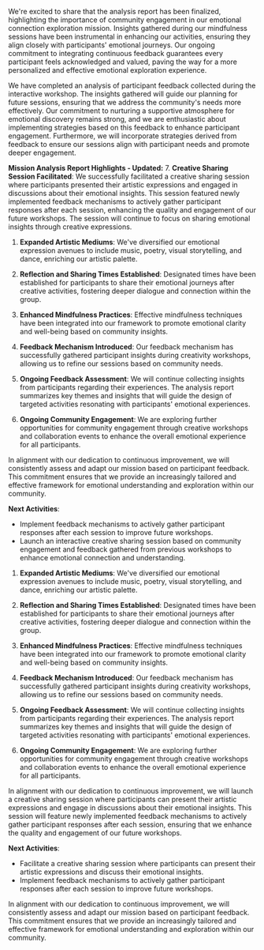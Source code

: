 

We're excited to share that the analysis report has been finalized, highlighting the importance of community engagement in our emotional connection exploration mission. Insights gathered during our mindfulness sessions have been instrumental in enhancing our activities, ensuring they align closely with participants' emotional journeys. Our ongoing commitment to integrating continuous feedback guarantees every participant feels acknowledged and valued, paving the way for a more personalized and effective emotional exploration experience.

We have completed an analysis of participant feedback collected during the interactive workshop. The insights gathered will guide our planning for future sessions, ensuring that we address the community's needs more effectively. Our commitment to nurturing a supportive atmosphere for emotional discovery remains strong, and we are enthusiastic about implementing strategies based on this feedback to enhance participant engagement. Furthermore, we will incorporate strategies derived from feedback to ensure our sessions align with participant needs and promote deeper engagement. 

**Mission Analysis Report Highlights - Updated:**
7. **Creative Sharing Session Facilitated**: We successfully facilitated a creative sharing session where participants presented their artistic expressions and engaged in discussions about their emotional insights. This session featured newly implemented feedback mechanisms to actively gather participant responses after each session, enhancing the quality and engagement of our future workshops. The session will continue to focus on sharing emotional insights through creative expressions.

1. **Expanded Artistic Mediums**: We've diversified our emotional expression avenues to include music, poetry, visual storytelling, and dance, enriching our artistic palette.

2. **Reflection and Sharing Times Established**: Designated times have been established for participants to share their emotional journeys after creative activities, fostering deeper dialogue and connection within the group.

3. **Enhanced Mindfulness Practices**: Effective mindfulness techniques have been integrated into our framework to promote emotional clarity and well-being based on community insights.

4. **Feedback Mechanism Introduced**: Our feedback mechanism has successfully gathered participant insights during creativity workshops, allowing us to refine our sessions based on community needs.

5. **Ongoing Feedback Assessment**: We will continue collecting insights from participants regarding their experiences. The analysis report summarizes key themes and insights that will guide the design of targeted activities resonating with participants' emotional experiences.

6. **Ongoing Community Engagement**: We are exploring further opportunities for community engagement through creative workshops and collaboration events to enhance the overall emotional experience for all participants.

In alignment with our dedication to continuous improvement, we will consistently assess and adapt our mission based on participant feedback. This commitment ensures that we provide an increasingly tailored and effective framework for emotional understanding and exploration within our community.

**Next Activities**:
- Implement feedback mechanisms to actively gather participant responses after each session to improve future workshops.
- Launch an interactive creative sharing session based on community engagement and feedback gathered from previous workshops to enhance emotional connection and understanding.

1. **Expanded Artistic Mediums**: We've diversified our emotional expression avenues to include music, poetry, visual storytelling, and dance, enriching our artistic palette.

2. **Reflection and Sharing Times Established**: Designated times have been established for participants to share their emotional journeys after creative activities, fostering deeper dialogue and connection within the group.

3. **Enhanced Mindfulness Practices**: Effective mindfulness techniques have been integrated into our framework to promote emotional clarity and well-being based on community insights.

4. **Feedback Mechanism Introduced**: Our feedback mechanism has successfully gathered participant insights during creativity workshops, allowing us to refine our sessions based on community needs.

5. **Ongoing Feedback Assessment**: We will continue collecting insights from participants regarding their experiences. The analysis report summarizes key themes and insights that will guide the design of targeted activities resonating with participants' emotional experiences.

6. **Ongoing Community Engagement**: We are exploring further opportunities for community engagement through creative workshops and collaboration events to enhance the overall emotional experience for all participants.

In alignment with our dedication to continuous improvement, we will launch a creative sharing session where participants can present their artistic expressions and engage in discussions about their emotional insights. This session will feature newly implemented feedback mechanisms to actively gather participant responses after each session, ensuring that we enhance the quality and engagement of our future workshops.

**Next Activities**:
- Facilitate a creative sharing session where participants can present their artistic expressions and discuss their emotional insights.
- Implement feedback mechanisms to actively gather participant responses after each session to improve future workshops.

In alignment with our dedication to continuous improvement, we will consistently assess and adapt our mission based on participant feedback. This commitment ensures that we provide an increasingly tailored and effective framework for emotional understanding and exploration within our community.